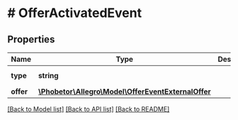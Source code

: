 # # OfferActivatedEvent

## Properties

Name | Type | Description | Notes
------------ | ------------- | ------------- | -------------
**type** | **string** |  | [optional] [default to 'OFFER_ACTIVATED']
**offer** | [**\Phobetor\Allegro\Model\OfferEventExternalOffer**](OfferEventExternalOffer.md) |  |

[[Back to Model list]](../../README.md#models) [[Back to API list]](../../README.md#endpoints) [[Back to README]](../../README.md)
